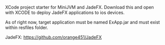 XCode project starter for MiniJVM and JadeFX. Download this and open with XCODE to deploy JadeFX applications to ios devices.

As of right now, target application must be named ExApp.jar and must exist within resfiles folder.


JadeFX: https://github.com/orange451/JadeFX
